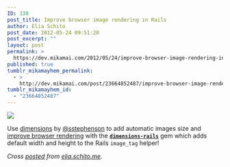 ```yaml
---
ID: 338
post_title: Improve browser image rendering in Rails
author: Elia Schito
post_date: 2012-05-24 09:51:20
post_excerpt: ""
layout: post
permalink: >
  https://dev.mikamai.com/2012/05/24/improve-browser-image-rendering-in-rails/
published: true
tumblr_mikamayhem_permalink:
  - >
    http://dev.mikamai.com/post/23664852487/improve-browser-image-rendering-in-rails
tumblr_mikamayhem_id:
  - "23664852487"
---
```

<p><img src="http://68.media.tumblr.com/tumblr_m4itwi5lId1qzz1dw.png" /></p>
<p>Use <a href="https://github.com/sstephenson/dimensions">dimensions</a> by <a href="https://github.com/sstephenson">@sstephenson</a> to add automatic images size and <a href="https://developers.google.com/speed/docs/best-practices/rendering#SpecifyImageDimensions">improve browser rendering</a> with the <strong><a href="https://github.com/elia/dimensions-rails#readme" title="dimensions-rails on GitHub"><code>dimensions-rails</code></a></strong> gem which adds default width and height to the Rails <code>image_tag</code> helper!</p>
<p><em>Cross <a href="http://elia.schito.me/post/22895810540/improve-browser-image-rendering-in-rails" title="Same post on elia.schito.me" target="_blank">posted</a> from <a href="http://elia.schito.me" title="Eliæ blog" target="_blank">elia.schito.me</a>.</em></p>